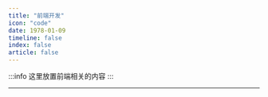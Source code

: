 ```yaml
---
title: "前端开发"
icon: "code"
date: 1978-01-09
timeline: false
index: false
article: false
---
```


:::info
这里放置前端相关的内容
:::

---

<Catalog />
